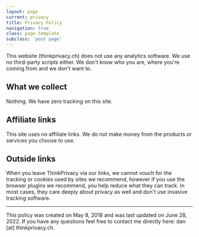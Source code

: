 ```yaml
---
layout: page
current: privacy
title: Privacy Policy
navigation: true
class: page-template
subclass: 'post page'
---
```


This website (thinkprivacy.ch) does not use any analytics software. We use no third-party scripts either. We don't know who you are, where you're coming from and we don't want to.   

## What we collect

Nothing. We have zero tracking on this site. 

## Affiliate links

This site uses no affiliate links. We do not make money from the products or services you choose to use.

## Outside links

When you leave ThinkPrivacy via our links, we cannot vouch for the tracking or cookies used by sites we recommend, however if you use the browser plugins we recommend, you help reduce what they can track. In most cases, they care deeply about privacy as well and don't use invasive tracking software.


***

This policy was created on May 8, 2018 and was last updated on June 28, 2022. If you have any questions feel free to contact me directly here: dan [at] thinkprivacy.ch.
